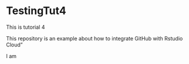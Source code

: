 # TestingTut4

This is tutorial 4

This repository is an example about how to integrate GitHub with Rstudio Cloud”

I am

